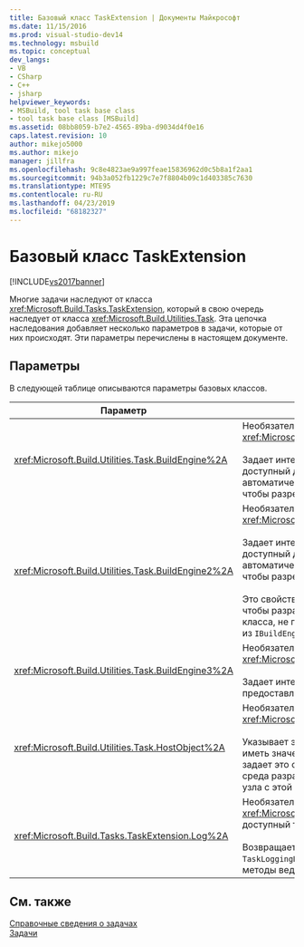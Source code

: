 ```yaml
---
title: Базовый класс TaskExtension | Документы Майкрософт
ms.date: 11/15/2016
ms.prod: visual-studio-dev14
ms.technology: msbuild
ms.topic: conceptual
dev_langs:
- VB
- CSharp
- C++
- jsharp
helpviewer_keywords:
- MSBuild, tool task base class
- tool task base class [MSBuild]
ms.assetid: 08bb8059-b7e2-4565-89ba-d9034d4f0e16
caps.latest.revision: 10
author: mikejo5000
ms.author: mikejo
manager: jillfra
ms.openlocfilehash: 9c8e4823ae9a997feae15836962d0c5b8a1f2aa1
ms.sourcegitcommit: 94b3a052fb1229c7e7f8804b09c1d403385c7630
ms.translationtype: MTE95
ms.contentlocale: ru-RU
ms.lasthandoff: 04/23/2019
ms.locfileid: "68182327"
---
```

# <a name="taskextension-base-class"></a>Базовый класс TaskExtension
[!INCLUDE[vs2017banner](../includes/vs2017banner.md)]

Многие задачи наследуют от класса <xref:Microsoft.Build.Tasks.TaskExtension>, который в свою очередь наследует от класса <xref:Microsoft.Build.Utilities.Task>. Эта цепочка наследования добавляет несколько параметров в задачи, которые от них происходят. Эти параметры перечислены в настоящем документе.  
  
## <a name="parameters"></a>Параметры  
 В следующей таблице описываются параметры базовых классов.  
  
|Параметр|ОПИСАНИЕ|  
|---------------|-----------------|  
|<xref:Microsoft.Build.Utilities.Task.BuildEngine%2A>|Необязательный параметр <xref:Microsoft.Build.Framework.IBuildEngine> .<br /><br /> Задает интерфейс подсистемы сборки, доступный для задач. Подсистема сборки автоматически устанавливает этот параметр, чтобы разрешить задачам обратный вызов.|  
|<xref:Microsoft.Build.Utilities.Task.BuildEngine2%2A>|Необязательный параметр <xref:Microsoft.Build.Framework.IBuildEngine2> .<br /><br /> Задает интерфейс подсистемы сборки, доступный для задач. Подсистема сборки автоматически устанавливает этот параметр, чтобы разрешить задачам обратный вызов.<br /><br /> Это свойство предусмотрено для удобства, чтобы разработчикам, наследующим из этого класса, не приходилось приводить значение из `IBuildEngine` в `IBuildEngine2`.|  
|<xref:Microsoft.Build.Utilities.Task.BuildEngine3%2A>|Необязательный параметр <xref:Microsoft.Build.Framework.IBuildEngine3> .<br /><br /> Задает интерфейс подсистемы сборки, предоставляемый узлом.|  
|<xref:Microsoft.Build.Utilities.Task.HostObject%2A>|Необязательный параметр <xref:Microsoft.Build.Framework.ITaskHost> .<br /><br /> Указывает экземпляр объекта узла (может иметь значение null). Подсистема сборки задает это свойство, если интегрированная среда разработки узла связывает объект узла с этой конкретной задачей.|  
|<xref:Microsoft.Build.Tasks.TaskExtension.Log%2A>|Необязательный параметр <xref:Microsoft.Build.Utilities.TaskLoggingHelper>, доступный только для чтения.<br /><br /> Возвращает объект `TaskLoggingHelperExtension`, содержащий методы ведения журнала задач.|  
  
## <a name="see-also"></a>См. также  
 [Справочные сведения о задачах](../msbuild/msbuild-task-reference.md)   
 [Задачи](../msbuild/msbuild-tasks.md)

